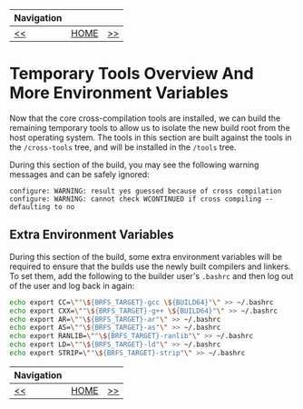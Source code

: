 | Navigation |||
| --- | --- | ---: |
| [<<](../CrossCompilationTools/GNUGCCp2.md) | [HOME](../README.md) | [>>](./GMP.md) |

# Temporary Tools Overview And More Environment Variables

Now that the core cross-compilation tools are installed, we can build the remaining temporary tools to allow us to isolate the new build root from the host operating system. The tools in this section are built against the tools in the `/cross-tools` tree, and will be installed in the `/tools` tree.

During this section of the build, you may see the following warning messages and can be safely ignored:

```
configure: WARNING: result yes guessed because of cross compilation
configure: WARNING: cannot check WCONTINUED if cross compiling -- defaulting to no
```

## Extra Environment Variables

During this section of the build, some extra environment variables will be required to ensure that the builds use the newly built compilers and linkers. To set them, add the following to the builder user's `.bashrc` and then log out of the user and log back in again:

```bash
echo export CC=\""\${BRFS_TARGET}-gcc \${BUILD64}"\" >> ~/.bashrc
echo export CXX=\""\${BRFS_TARGET}-g++ \${BUILD64}"\" >> ~/.bashrc
echo export AR=\""\${BRFS_TARGET}-ar"\" >> ~/.bashrc
echo export AS=\""\${BRFS_TARGET}-as"\" >> ~/.bashrc
echo export RANLIB=\""\${BRFS_TARGET}-ranlib"\" >> ~/.bashrc
echo export LD=\""\${BRFS_TARGET}-ld"\" >> ~/.bashrc
echo export STRIP=\""\${BRFS_TARGET}-strip"\" >> ~/.bashrc
```

| Navigation |||
| --- | --- | ---: |
| [<<](../CrossCompilationTools/GNUGCCp2.md) | [HOME](../README.md) | [>>](./GMP.md) |
